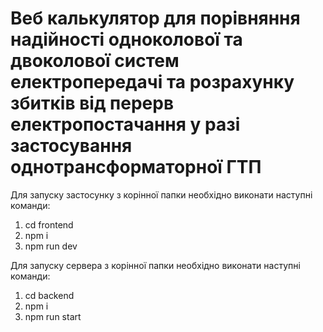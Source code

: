 # Веб калькулятор для порівняння надійності одноколової та двоколової систем електропередачі та розрахунку збитків від перерв електропостачання у разі застосування однотрансформаторної ГТП

Для запуску застосунку з корінної папки необхідно виконати наступні команди:

1. cd frontend
2. npm i
3. npm run dev

Для запуску сервера з корінної папки необхідно виконати наступні команди:

1. cd backend
2. npm i
3. npm run start
